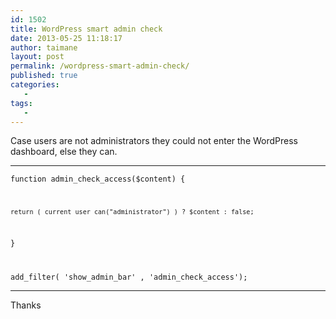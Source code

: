 ```yaml
---
id: 1502
title: WordPress smart admin check
date: 2013-05-25 11:18:17
author: taimane
layout: post
permalink: /wordpress-smart-admin-check/
published: true
categories:
   -
tags:
   -
---
```

Case users are not administrators they could not enter the WordPress dashboard, else they can.
<hr />
<code>function admin_check_access($content) {
	return ( current_user_can("administrator") ) ? $content : false;
}
add_filter( 'show_admin_bar' , 'admin_check_access');</code>


<hr />
Thanks

  

